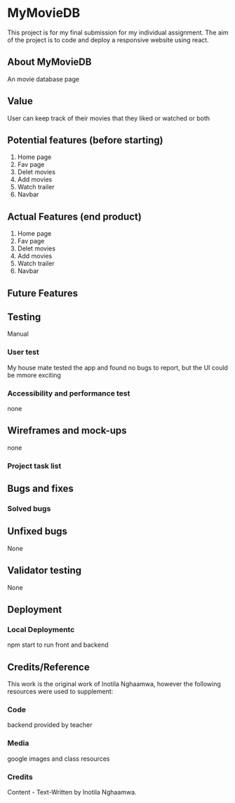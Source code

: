 # MyMovieDB

This project is for my final submission for my individual assignment. The aim of the project is to code and deploy a responsive website using react. 

## About MyMovieDB
An movie database page

## Value
User can keep track of their movies that they liked or watched or both


## Potential features (before starting)

1. Home page
2. Fav page
3. Delet movies
4. Add movies
5. Watch trailer
6. Navbar

## Actual Features (end product)
1. Home page
2. Fav page
3. Delet movies
4. Add movies
5. Watch trailer
6. Navbar

## Future Features


## Testing
Manual
 
### User test

My house mate tested the app and found no bugs to report, but the UI could be mmore exciting

### Accessibility and performance test
none

## Wireframes and mock-ups
none

### Project task list 

## Bugs and fixes


### Solved bugs

## Unfixed bugs

None

## Validator testing

None

## Deployment

### Local Deploymentc
npm start to run front and backend

## Credits/Reference 
This work is the original work of Inotila Nghaamwa, however the following resources were used to supplement:

### Code
backend provided by teacher

### Media
google images and class resources

### Credits 

Content -
Text-Written by Inotila Nghaamwa.
